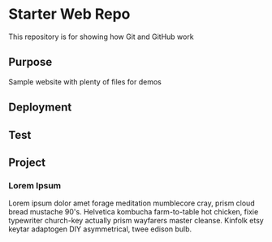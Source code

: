 # Starter Web Repo

This repository is for showing how Git and GitHub work

## Purpose

Sample website with plenty of files for demos

## Deployment

## Test

## Project

### Lorem Ipsum
Lorem ipsum dolor amet forage meditation mumblecore cray, prism cloud bread mustache 90's. Helvetica kombucha farm-to-table hot chicken, fixie typewriter church-key actually prism wayfarers master cleanse. Kinfolk etsy keytar adaptogen DIY asymmetrical, twee edison bulb.